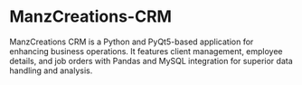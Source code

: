 # ManzCreations-CRM
ManzCreations CRM is a Python and PyQt5-based application for enhancing business operations. It features client management, employee details, and job orders with Pandas and MySQL integration for superior data handling and analysis.

